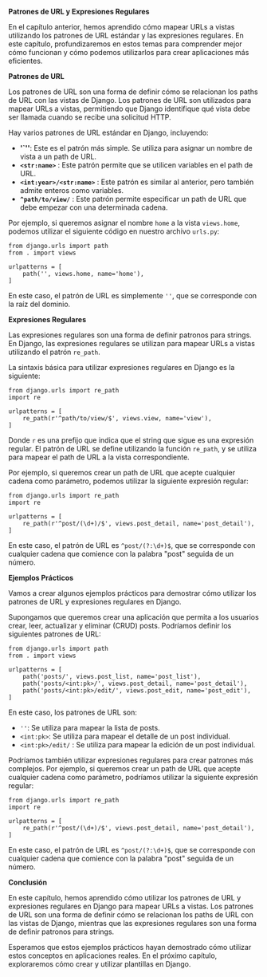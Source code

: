 **Patrones de URL y Expresiones Regulares**

En el capítulo anterior, hemos aprendido cómo mapear URLs a vistas utilizando los patrones de URL estándar y las expresiones regulares. En este capítulo, profundizaremos en estos temas para comprender mejor cómo funcionan y cómo podemos utilizarlos para crear aplicaciones más eficientes.

**Patrones de URL**

Los patrones de URL son una forma de definir cómo se relacionan los paths de URL con las vistas de Django. Los patrones de URL son utilizados para mapear URLs a vistas, permitiendo que Django identifique qué vista debe ser llamada cuando se recibe una solicitud HTTP.

Hay varios patrones de URL estándar en Django, incluyendo:

* **'`''**: Este es el patrón más simple. Se utiliza para asignar un nombre de vista a un path de URL.
* **`<str:name>`** : Este patrón permite que se utilicen variables en el path de URL.
* **`<int:year>/<str:name>`** : Este patrón es similar al anterior, pero también admite enteros como variables.
* **`^path/to/view/`** : Este patrón permite especificar un path de URL que debe empezar con una determinada cadena.

Por ejemplo, si queremos asignar el nombre `home` a la vista `views.home`, podemos utilizar el siguiente código en nuestro archivo `urls.py`:
```
from django.urls import path
from . import views

urlpatterns = [
    path('', views.home, name='home'),
]
```
En este caso, el patrón de URL es simplemente `''`, que se corresponde con la raíz del dominio.

**Expresiones Regulares**

Las expresiones regulares son una forma de definir patronos para strings. En Django, las expresiones regulares se utilizan para mapear URLs a vistas utilizando el patrón `re_path`.

La sintaxis básica para utilizar expresiones regulares en Django es la siguiente:
```
from django.urls import re_path
import re

urlpatterns = [
    re_path(r'^path/to/view/$', views.view, name='view'),
]
```
Donde `r` es una prefijo que indica que el string que sigue es una expresión regular. El patrón de URL se define utilizando la función `re_path`, y se utiliza para mapear el path de URL a la vista correspondiente.

Por ejemplo, si queremos crear un path de URL que acepte cualquier cadena como parámetro, podemos utilizar la siguiente expresión regular:
```
from django.urls import re_path
import re

urlpatterns = [
    re_path(r'^post/(\d+)/$', views.post_detail, name='post_detail'),
]
```
En este caso, el patrón de URL es `^post/(?:\d+)$`, que se corresponde con cualquier cadena que comience con la palabra "post" seguida de un número.

**Ejemplos Prácticos**

Vamos a crear algunos ejemplos prácticos para demostrar cómo utilizar los patrones de URL y expresiones regulares en Django.

Supongamos que queremos crear una aplicación que permita a los usuarios crear, leer, actualizar y eliminar (CRUD) posts. Podríamos definir los siguientes patrones de URL:
```
from django.urls import path
from . import views

urlpatterns = [
    path('posts/', views.post_list, name='post_list'),
    path('posts/<int:pk>/', views.post_detail, name='post_detail'),
    path('posts/<int:pk>/edit/', views.post_edit, name='post_edit'),
]
```
En este caso, los patrones de URL son:

* `''`: Se utiliza para mapear la lista de posts.
* `<int:pk>`: Se utiliza para mapear el detalle de un post individual.
* `<int:pk>/edit/` : Se utiliza para mapear la edición de un post individual.

Podríamos también utilizar expresiones regulares para crear patrones más complejos. Por ejemplo, si queremos crear un path de URL que acepte cualquier cadena como parámetro, podríamos utilizar la siguiente expresión regular:
```
from django.urls import re_path
import re

urlpatterns = [
    re_path(r'^post/(\d+)/$', views.post_detail, name='post_detail'),
]
```
En este caso, el patrón de URL es `^post/(?:\d+)$`, que se corresponde con cualquier cadena que comience con la palabra "post" seguida de un número.

**Conclusión**

En este capítulo, hemos aprendido cómo utilizar los patrones de URL y expresiones regulares en Django para mapear URLs a vistas. Los patrones de URL son una forma de definir cómo se relacionan los paths de URL con las vistas de Django, mientras que las expresiones regulares son una forma de definir patronos para strings.

Esperamos que estos ejemplos prácticos hayan demostrado cómo utilizar estos conceptos en aplicaciones reales. En el próximo capítulo, exploraremos cómo crear y utilizar plantillas en Django.
